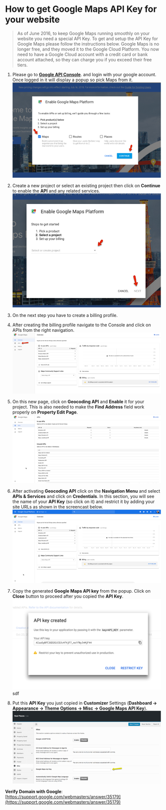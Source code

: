 # How to get Google Maps API Key for your website

> As of June 2016, to keep Google Maps running smoothly on your website you need a special API Key. To get and setup the API Key for Google Maps please follow the instructions below. Google Maps is no longer free, and they moved it to the Google Cloud Platform. You now need to have a Google Cloud account with a credit card or bank account attached, so they can charge you if you exceed their free tiers.

1. Please go to [**Google API Console**](https://cloud.google.com/maps-platform/#get-started). and login with your google account. Once logged in it will display a popup so pick Maps from it.
![Google Maps Setup](images/google-maps/pick-maps-popup.png)

2. Create a new project or select an existing project then click on **Continue** to enable the **API** and any related services.
![Real Places Documentation](images/google-maps/create-or-existing.png)

3. On the next step you have to create a billing profile.

3. After creating the billing profile navigate to the Console and click on APIs from the right navigation.
![Real Places Documentation](images/google-maps/google-maps-apis.png)

4. On this new page, click on **Geocoding API** and **Enable** it for your project. This is also needed to make the **Find Address** field work properly on **Property Edit Page**. 
![Real Places Documentation](images/google-maps/enable-geocoding-api.gif)

5. After activating **Geocoding API** click on the **Navigation Menu** and select **APIs & Services** and click on **Credentials**. In this section, you will see the name of your **API Key** (so click on it) and restrict it by adding your site URLs as shown in the screencast below.
![Real Places Documentation](images/google-maps/apis-and-services-http-referrers.gif)

6. Copy the generated **Google Maps API key** from the popup. Click on **Close** button to proceed after you copied the **API Key**. 
![Real Places Documentation](images/google-maps/api-key.png)sdf

7. Put this **API Key** you just copied in **Customizer** Settings (**Dashboard → Appearance → Theme Options → Misc → Google Maps API Key**). 
![Real Places Documentation](images/google-maps/google-maps-api-key-section-in-theme-options.png)

**Verify Domain with Google**: [https://support.google.com/webmasters/answer/35179](https://support.google.com/webmasters/answer/35179)
